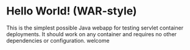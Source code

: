 Hello World! (WAR-style)
===============

This is the simplest possible Java webapp for testing servlet container deployments.  It should work on any container and requires no other dependencies or configuration.
welcome
###
